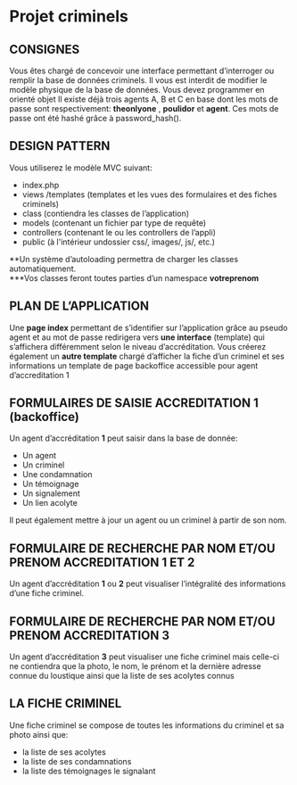 # Projet criminels

## CONSIGNES

Vous êtes chargé de concevoir une interface permettant d’interroger ou remplir la base de données criminels. Il vous est interdit de modifier le modèle physique de la base de données.
Vous devez programmer en orienté objet
Il existe déjà trois agents A, B et C en base dont les mots de passe sont respectivement:
 __theonlyone__ , __poulidor__ et __agent__. Ces mots de passe ont été hashé grâce à password_hash().


## DESIGN PATTERN

Vous utiliserez le modèle MVC suivant:

 * index.php
 * views /templates         (templates et les vues des formulaires et des fiches criminels)
 * class              	 (contiendra les classes de l’application)
 * models  	(contenant un fichier par type de requête)
 * controllers	 (contenant le ou les controllers de l’appli)
 * public		(à l'intérieur undossier css/, images/, js/, etc.)

**Un système d’autoloading permettra de charger les classes automatiquement.  
***Vos classes feront toutes parties d’un namespace __votreprenom__


## PLAN DE L’APPLICATION

Une __page index__ permettant de s’identifier sur l’application grâce au pseudo agent et au mot de passe redirigera vers __une interface__ (template) qui s’affichera différemment selon le niveau d’accréditation. 
Vous créerez également un __autre template__ chargé d’afficher la fiche d’un criminel et ses informations 
un template de page backoffice accessible pour agent d’accreditation 1


## FORMULAIRES DE SAISIE ACCREDITATION 1 (backoffice)

Un agent d’accréditation __1__ peut saisir dans la base de donnée:

 * Un agent
 * Un criminel
 * Une condamnation
 * Un témoignage
 * Un signalement
 * Un lien acolyte

Il peut également mettre à jour un agent ou un criminel à partir de son nom.


## FORMULAIRE DE RECHERCHE PAR NOM ET/OU PRENOM ACCREDITATION 1 ET 2

Un agent d’accréditation __1__ ou __2__  peut visualiser l’intégralité des informations d’une fiche criminel.


## FORMULAIRE DE RECHERCHE PAR NOM ET/OU PRENOM ACCREDITATION 3
Un agent d’accréditation __3__  peut visualiser une fiche criminel mais celle-ci ne contiendra que la photo, le nom, le prénom et la dernière adresse connue du loustique ainsi que la liste de ses acolytes connus


## LA FICHE CRIMINEL

Une fiche criminel se compose de toutes les informations du criminel et sa photo ainsi que:
 * la liste de ses acolytes
 * la liste de ses condamnations
 * la liste des témoignages le signalant
